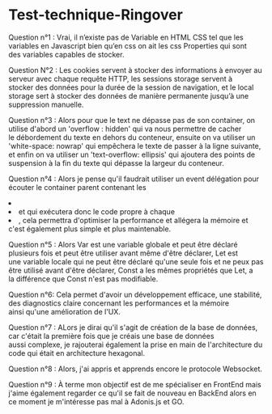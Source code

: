 # Test-technique-Ringover

  Question n°1 : Vrai, il n’existe pas de Variable en HTML CSS tel que les variables en Javascript bien qu’en css on ait les css Properties qui sont 
  des variables capables de stocker.
  
  Question N°2 : Les cookies servent à stocker des informations à envoyer au serveur avec chaque requête HTTP, les sessions storage servent à 
  stocker des données pour la durée de la session de navigation, et le local storage sert à stocker des données de manière permanente jusqu’à une 
  suppression manuelle.
  
  Question n°3 : Alors pour que le text ne dépasse pas de son container, on utilise d'abord un 'overflow : hidden' qui va nous permettre de cacher 
  le débordement du texte en dehors du conteneur, ensuite on va utiliser un 'white-space: nowrap' qui empêchera le texte de passer à la ligne suivante, 
  et enfin on va utiliser un 'text-overflow: ellipsis' qui ajoutera des points de suspension à la fin du texte qui dépasse la largeur du conteneur.

  Question n°4 :  Alors je pense qu'il faudrait utiliser un event délégation pour écouter le container parent contenant les <li> <li> et qui 
  exécutera donc le code propre à chaque <li>, cela permettra d'optimiser la performance et allégera la mémoire et c'est également plus simple et 
  plus maintenable.

  Question n°5 : Alors Var est une variable globale et peut être déclaré plusieurs fois et peut être utiliser avant même d'être déclarer, Let est 
  une variable locale qui ne peut être déclaré qu'une seule fois et ne peux pas être utilisé avant d'être déclarer, Const a les mêmes propriétés que 
  Let, a la différence que Const n'est pas modifiable.

  Question n°6: Cela permet d'avoir un développement efficace, une stabilité, des diagnostics claire concernant les performances et la mémoire 
  ainsi qu'une amélioration de l'UX.

  Question n°7 : ALors je dirai qu'il s'agit de création de la base de données, car c'était la première fois que je créais une base de données 
  aussi complexe, je rajouterai également la prise en main de l'architecture du code qui était en architecture hexagonal.

  Question n°8 : Alors, j'ai appris et apprends encore le protocole Websocket.

  Question n°9 : À terme mon objectif est de me spécialiser en FrontEnd mais j'aime également regarder ce qu'il se fait de nouveau en BackEnd alors en 
  ce moment je m'intéresse pas mal à Adonis.js et GO.
 

 
